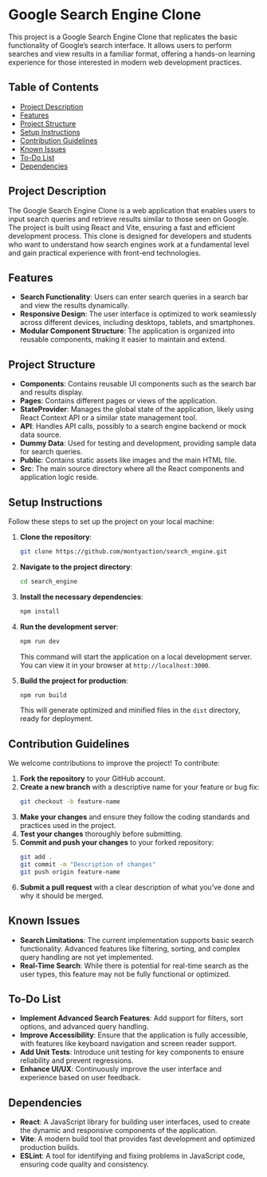 # Google Search Engine Clone

This project is a Google Search Engine Clone that replicates the basic functionality of Google’s search interface. It allows users to perform searches and view results in a familiar format, offering a hands-on learning experience for those interested in modern web development practices.

## Table of Contents

- [Project Description](#project-description)
- [Features](#features)
- [Project Structure](#project-structure)
- [Setup Instructions](#setup-instructions)
- [Contribution Guidelines](#contribution-guidelines)
- [Known Issues](#known-issues)
- [To-Do List](#to-do-list)
- [Dependencies](#dependencies)

## Project Description

The Google Search Engine Clone is a web application that enables users to input search queries and retrieve results similar to those seen on Google. The project is built using React and Vite, ensuring a fast and efficient development process. This clone is designed for developers and students who want to understand how search engines work at a fundamental level and gain practical experience with front-end technologies.

## Features

- **Search Functionality**: Users can enter search queries in a search bar and view the results dynamically.
- **Responsive Design**: The user interface is optimized to work seamlessly across different devices, including desktops, tablets, and smartphones.
- **Modular Component Structure**: The application is organized into reusable components, making it easier to maintain and extend.

## Project Structure

- **Components**: Contains reusable UI components such as the search bar and results display.
- **Pages**: Contains different pages or views of the application.
- **StateProvider**: Manages the global state of the application, likely using React Context API or a similar state management tool.
- **API**: Handles API calls, possibly to a search engine backend or mock data source.
- **Dummy Data**: Used for testing and development, providing sample data for search queries.
- **Public**: Contains static assets like images and the main HTML file.
- **Src**: The main source directory where all the React components and application logic reside.

## Setup Instructions

Follow these steps to set up the project on your local machine:

1. **Clone the repository**:
    ```bash
    git clone https://github.com/montyaction/search_engine.git
    ```
2. **Navigate to the project directory**:
    ```bash
    cd search_engine
    ```
3. **Install the necessary dependencies**:
    ```bash
    npm install
    ```
4. **Run the development server**:
    ```bash
    npm run dev
    ```
    This command will start the application on a local development server. You can view it in your browser at `http://localhost:3000`.

5. **Build the project for production**:
    ```bash
    npm run build
    ```
    This will generate optimized and minified files in the `dist` directory, ready for deployment.

## Contribution Guidelines

We welcome contributions to improve the project! To contribute:

1. **Fork the repository** to your GitHub account.
2. **Create a new branch** with a descriptive name for your feature or bug fix:
    ```bash
    git checkout -b feature-name
    ```
3. **Make your changes** and ensure they follow the coding standards and practices used in the project.
4. **Test your changes** thoroughly before submitting.
5. **Commit and push your changes** to your forked repository:
    ```bash
    git add .
    git commit -m "Description of changes"
    git push origin feature-name
    ```
6. **Submit a pull request** with a clear description of what you’ve done and why it should be merged.

## Known Issues

- **Search Limitations**: The current implementation supports basic search functionality. Advanced features like filtering, sorting, and complex query handling are not yet implemented.
- **Real-Time Search**: While there is potential for real-time search as the user types, this feature may not be fully functional or optimized.

## To-Do List

- **Implement Advanced Search Features**: Add support for filters, sort options, and advanced query handling.
- **Improve Accessibility**: Ensure that the application is fully accessible, with features like keyboard navigation and screen reader support.
- **Add Unit Tests**: Introduce unit testing for key components to ensure reliability and prevent regressions.
- **Enhance UI/UX**: Continuously improve the user interface and experience based on user feedback.

## Dependencies

- **React**: A JavaScript library for building user interfaces, used to create the dynamic and responsive components of the application.
- **Vite**: A modern build tool that provides fast development and optimized production builds.
- **ESLint**: A tool for identifying and fixing problems in JavaScript code, ensuring code quality and consistency.
